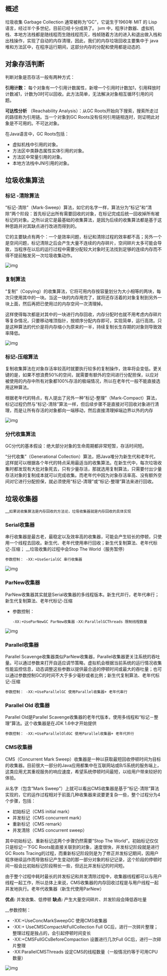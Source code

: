 ## 概述
垃圾收集 Garbage Collection 通常被称为“GC”，它诞生于1960年 MIT 的 Lisp 语言，经过半个多世纪，目前已经十分成熟了。 jvm 中，程序计数器、虚拟机栈、本地方法栈都是随线程而生随线程而灭，栈帧随着方法的进入和退出做入栈和出栈操作，实现了自动的内存清理，因此，我们的内存垃圾回收主要集中于 java 堆和方法区中，在程序运行期间，这部分内存的分配和使用都是动态的.

## 对象存活判断
判断对象是否存活一般有两种方式：

 __引用计数：__ 每个对象有一个引用计数属性，新增一个引用时计数加1，引用释放时计数减1，计数为0时可以回收。此方法简单，无法解决对象相互循环引用的问题。
 
 __可达性分析__  （Reachability Analysis）：从GC Roots开始向下搜索，搜索所走过的路径称为引用链。当一个对象到GC Roots没有任何引用链相连时，则证明此对象是不可用的。不可达对象。

在Java语言中，GC Roots包括：
* 虚拟机栈中引用的对象。
* 方法区中类静态属性实体引用的对象。
* 方法区中常量引用的对象。
* 本地方法栈中JNI引用的对象。

## 垃圾收集算法
### 标记 -清除算法
“标记-清除”（Mark-Sweep）算法，如它的名字一样，算法分为“标记”和“清除”两个阶段：首先标记出所有需要回收的对象，在标记完成后统一回收掉所有被标记的对象。之所以说它是最基础的收集算法，是因为后续的收集算法都是基于这种思路并对其缺点进行改进而得到的。

它的主要缺点有两个：一个是效率问题，标记和清除过程的效率都不高；另外一个是空间问题，标记清除之后会产生大量不连续的内存碎片，空间碎片太多可能会导致，当程序在以后的运行过程中需要分配较大对象时无法找到足够的连续内存而不得不提前触发另一次垃圾收集动作。

![img](img/gc_1.jpg)

### 复制算法
“复制”（Copying）的收集算法，它将可用内存按容量划分为大小相等的两块，每次只使用其中的一块。当这一块的内存用完了，就将还存活着的对象复制到另外一块上面，然后再把已使用过的内存空间一次清理掉。

这样使得每次都是对其中的一块进行内存回收，内存分配时也就不用考虑内存碎片等复杂情况，只要移动堆顶指针，按顺序分配内存即可，实现简单，运行高效。只是这种算法的代价是将内存缩小为原来的一半，持续复制长生存期的对象则导致效率降低。

![img](img/gc_2.webp)

### 标记-压缩算法
复制收集算法在对象存活率较高时就要执行较多的复制操作，效率将会变低。更关键的是，如果不想浪费50%的空间，就需要有额外的空间进行分配担保，以应对被使用的内存中所有对象都100%存活的极端情况，所以在老年代一般不能直接选用这种算法。

根据老年代的特点，有人提出了另外一种“标记-整理”（Mark-Compact）算法，标记过程仍然与“标记-清除”算法一样，但后续步骤不是直接对可回收对象进行清理，而是让所有存活的对象都向一端移动，然后直接清理掉端边界以外的内存

 ![img](img/gc_3.webp)
 
 ### 分代收集算法
 
GC分代的基本假设：绝大部分对象的生命周期都非常短暂，存活时间短。

“分代收集”（Generational Collection）算法，把Java堆分为新生代和老年代，这样就可以根据各个年代的特点采用最适当的收集算法。在新生代中，每次垃圾收集时都发现有大批对象死去，只有少量存活，那就选用复制算法，只需要付出少量存活对象的复制成本就可以完成收集。而老年代中因为对象存活率高、没有额外空间对它进行分配担保，就必须使用“标记-清理”或“标记-整理”算法来进行回收。


## 垃圾收集器
 __`如果说收集算法是内存回收的方法论，垃圾收集器就是内存回收的具体实现`

### Serial收集器
串行收集器是最古老，最稳定以及效率高的收集器，可能会产生较长的停顿，只使用一个线程去回收。新生代、老年代使用串行回收；新生代复制算法、老年代标记-压缩； __垃圾收集的过程中会Stop The World（服务暂停）

`参数控制： -XX:+UseSerialGC 串行收集器`

 ![img](img/gc_4.webp)
 
 ### ParNew收集器
 ParNew收集器其实就是Serial收集器的多线程版本。新生代并行，老年代串行；新生代复制算法、老年代标记-压缩

* 参数控制：

  `-XX:+UseParNewGC ParNew收集器`
  `-XX:ParallelGCThreads 限制线程数量`

 ![img](img/gc_5.webp)

### Parallel收集器
Parallel Scavenge收集器类似ParNew收集器，Parallel收集器更关注系统的吞吐量。可以通过参数来打开自适应调节策略，虚拟机会根据当前系统的运行情况收集性能监控信息，动态调整这些参数以提供最合适的停顿时间或最大的吞吐量；也可以通过参数控制GC的时间不大于多少毫秒或者比例；新生代复制算法、老年代标记-压缩

`参数控制： -XX:+UseParallelGC 使用Parallel收集器+ 老年代串行`

### Parallel Old 收集器

Parallel Old是Parallel Scavenge收集器的老年代版本，使用多线程和“标记－整理”算法。这个收集器是在JDK 1.6中才开始提供

`参数控制： -XX:+UseParallelOldGC 使用Parallel收集器+ 老年代并行`

### CMS收集器

CMS（Concurrent Mark Sweep）收集器是一种以获取最短回收停顿时间为目标的收集器。目前很大一部分的Java应用都集中在互联网站或B/S系统的服务端上，这类应用尤其重视服务的响应速度，希望系统停顿时间最短，以给用户带来较好的体验。

从名字（包含“Mark Sweep”）上就可以看出CMS收集器是基于“标记-清除”算法实现的，它的运作过程相对于前面几种收集器来说要更复杂一些，整个过程分为4个步骤，包括：
  * 初始标记（CMS initial mark）
  * 并发标记（CMS concurrent mark）
  * 重新标记（CMS remark）
  * 并发清除（CMS concurrent sweep）

其中初始标记、重新标记这两个步骤仍然需要“Stop The World”。初始标记仅仅只是标记一下GC Roots能直接关联到的对象，速度很快，并发标记阶段就是进行GC Roots Tracing的过程，而重新标记阶段则是为了修正并发标记期间，因用户程序继续运作而导致标记产生变动的那一部分对象的标记记录，这个阶段的停顿时间一般会比初始标记阶段稍长一些，但远比并发标记的时间短。

由于整个过程中耗时最长的并发标记和并发清除过程中，收集器线程都可以与用户线程一起工作，所以总体上来说，CMS收集器的内存回收过程是与用户线程一起并发地执行。老年代收集器（新生代使用ParNew）

__优点:__  并发收集、低停顿
__缺点:__  产生大量空间碎片、并发阶段会降低吞吐量

__参数控制：

 * -XX:+UseConcMarkSweepGC 使用CMS收集器
 * -XX:+ UseCMSCompactAtFullCollection Full GC后，进行一次碎片整理；整理过程是独占的，会引起停顿时间变长
 * -XX:+CMSFullGCsBeforeCompaction 设置进行几次Full GC后，进行一次碎片整理
 * -XX:ParallelCMSThreads 设定CMS的线程数量（一般情况约等于可用CPU数量）

 ![img](img/gc_6.webp)

